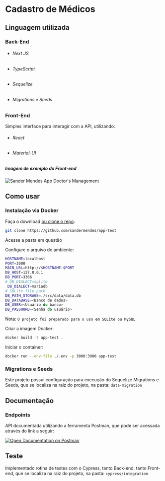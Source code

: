 # Cadastro de Médicos

## Linguagem utilizada

### Back-End

* ###### Next JS
* ###### TypeScript 
* ###### Sequelize 
* ###### Migrations e Seeds 

### Front-End

Simples interface para interagir com a API, utilizando:
* ###### React
* ###### Material-UI

##### Imagem de exemplo do Front-end
![Sander Mendes App Doctor's Management](https://raw.githubusercontent.com/sandermendes/app-test/master/assets/main-screen-demo.png)




## Como usar

### Instalação via Docker

Faça o download [ou clone o repo](https://github.com/sandermendes/app-test):

```sh
git clone https://github.com/sandermendes/app-test
```

Acesse a pasta em questão

Configure o arquivo de ambiente:
```sh
HOSTNAME=localhost
PORT=3000
MAIN_URL=http://$HOSTNAME:$PORT
DB_HOST=127.0.0.1
DB_PORT=3306
# DB_DIALECT=sqlite
 DB_DIALECT=mariadb
# SQLite file path
DB_PATH_STORAGE=./src/data/data.db
DB_DATABASE=<Banco de dados>
DB_USER=<Usuário do banco>
DB_PASSWORD=<Senha do usuário>
```

Nota: `O projeto foi preparado para o uso em SQLite ou MySQL`

Criar a imagem Docker:
```sh
docker build -t app-test .
```

Iniciar o container:

```sh
docker run --env-file ./.env -p 3000:3000 app-test
```

### Migrations e Seeds

Este projeto possui configuração para execução do Sequelize Migrations e Seeds, que se localiza na raiz do projeto, na pasta: `data-migration`

## Documentação

### Endpoints

API documentada utilizando a ferramenta Postman, que pode ser acessada através do link a seguir:

[![Open Documentation on Postman](https://raw.githubusercontent.com/sandermendes/app-test/a1823009dc6d2cf8f417c8e578744dcf2068b866/assets/postman-doc-button.svg)](https://www.postman.com/sandercmendes/workspace/sander-workspace/documentation/18173115-24025273-6481-48fd-a015-8d6e40ab97a5)

## Teste

Implementado rotina de testes com o Cypress, tanto Back-end, tanto Front-end, que se localiza na raiz do projeto, na pasta: `cypress/integration`

